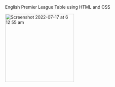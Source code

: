 English Premier League Table using HTML and CSS

<img width="223" alt="Screenshot 2022-07-17 at 6 12 55 am" src="https://user-images.githubusercontent.com/83819910/179384872-1f00b437-ade6-4269-8421-2d7bda8ae102.png">
